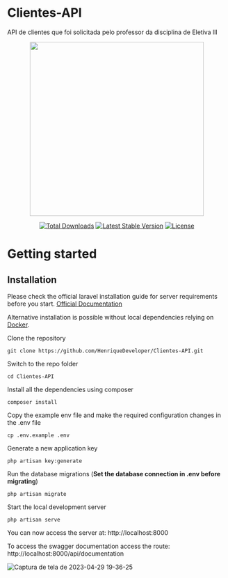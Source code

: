 # Clientes-API
API de clientes que foi solicitada pelo professor da disciplina de Eletiva lll

<p align="center"><a href="https://laravel.com" target="_blank"><img src="https://raw.githubusercontent.com/laravel/art/master/logo-lockup/5%20SVG/2%20CMYK/1%20Full%20Color/laravel-logolockup-cmyk-red.svg" width="400"></a></p>

<p align="center">
<a href="https://packagist.org/packages/laravel/framework"><img src="https://img.shields.io/packagist/dt/laravel/framework" alt="Total Downloads"></a>
<a href="https://packagist.org/packages/laravel/framework"><img src="https://img.shields.io/packagist/v/laravel/framework" alt="Latest Stable Version"></a>
<a href="https://packagist.org/packages/laravel/framework"><img src="https://img.shields.io/packagist/l/laravel/framework" alt="License"></a>
</p>

# Getting started

## Installation

Please check the official laravel installation guide for server requirements before you start. [Official Documentation](https://laravel.com/docs/5.4/installation#installation)

Alternative installation is possible without local dependencies relying on [Docker](#docker). 

Clone the repository

    git clone https://github.com/HenriqueDeveloper/Clientes-API.git

Switch to the repo folder

    cd Clientes-API

Install all the dependencies using composer

    composer install

Copy the example env file and make the required configuration changes in the .env file

    cp .env.example .env

Generate a new application key

    php artisan key:generate
    
Run the database migrations (**Set the database connection in .env before migrating**)

    php artisan migrate
    
Start the local development server

    php artisan serve
    
You can now access the server at: http://localhost:8000

To access the swagger documentation access the route: http://localhost:8000/api/documentation

![Captura de tela de 2023-04-29 19-36-25](https://user-images.githubusercontent.com/70810148/235327879-c90cc432-1cec-4352-a2fc-e75a6454558e.png)




